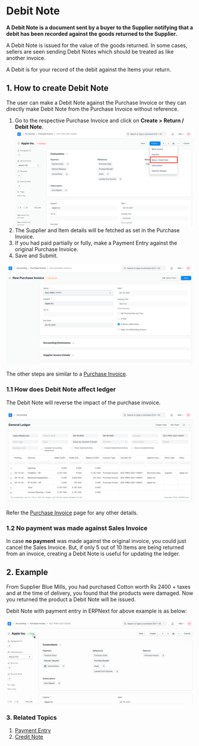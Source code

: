
# Debit Note



**A Debit Note is a document sent by a buyer to the Supplier notifying that a debit has been recorded against the goods returned to the Supplier.**


A Debit Note is issued for the value of the goods returned. In some cases, sellers are seen sending Debit Notes which should be treated as like another invoice.


A Debit is for your record of the debit against the Items your return.


## 1. How to create Debit Note


The user can make a Debit Note against the Purchase Invoice or they can directly make Debit Note from the Purchase Invoice without reference.


1. Go to the respective Purchase Invoice and click on **Create > Return / Debit Note**.
![Debit Note from Invoice](/files/debit-note-from-purchase-invoice.png)
2. The Supplier and Item details will be fetched as set in the Purchase Invoice.
3. If you had paid partially or fully, make a Payment Entry against the original Purchase Invoice.
4. Save and Submit.


![Debit Note](/files/debit-note.png)


The other steps are similar to a [Purchase Invoice](/docs/en/accounts/purchase-invoice).


### 1.1 How does Debit Note affect ledger


The Debit Note will reverse the impact of the purchase invoice.


![Debit Note Ledger](/files/debit-note-ledger.png)


Refer the [Purchase Invoice](/docs/en/accounts/purchase-invoice) page for any other details.


### 1.2 No payment was made against Sales Invoice


In case **no payment** was made against the original invoice, you could just cancel the Sales Invoice. But, if only 5 out of 10 Items are being returned from an invoice, creating a Debit Note is useful for updating the ledger.


## 2. Example


From Supplier Blue Mills, you had purchased Cotton worth Rs 2400 + taxes and at the time of delivery, you found that the products were damaged. Now you returned the product a Debit Note will be issued.


Debit Note with payment entry in ERPNext for above example is as below:


![Creating Debit Note](/files/creating-debit-note.gif)


### 3. Related Topics


1. [Payment Entry](/docs/en/accounts/payment-entry)
2. [Credit Note](/docs/en/accounts/credit-note)




